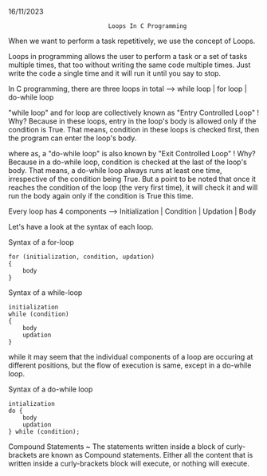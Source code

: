 16/11/2023

                                Loops In C Programming

When we want to perform a task repetitively, we use the concept of Loops.

Loops in programming allows the user to perform a task or a set of tasks multiple times, that too without writing the same code multiple times. Just write the code a single time and it will run it until you say to stop.

In C programming, there are three loops in total -->
while loop | for loop | do-while loop

"while loop" and for loop are collectively known as "Entry Controlled Loop" !
Why? Because in these loops, entry in the loop's body is allowed only if the condition is True. That means, condition in these loops is checked first, then the program can enter the loop's body.

where as, a "do-while loop" is also known by "Exit Controlled Loop" !
Why? Because in a do-while loop, condition is checked at the last of the loop's body. That means, a do-while loop always runs at least one time, irrespective of the condition being True. But a point to be noted that once it reaches the condition of the loop (the very first time), it will check it and will run the body again only if the condition is True this time.

Every loop has 4 components -->
Initialization | Condition | Updation | Body

Let's have a look at the syntax of each loop.

Syntax of a  for-loop

    for (initialization, condition, updation)
    {
        body
    }

Syntax of a while-loop

    initialization
    while (condition)
    {
        body
        updation
    }

while it may seem that the individual components of a loop are occuring at different positions, but the flow of execution is same, except in a do-while loop.

Syntax of a do-while loop

    intialization
    do {
        body
        updation
    } while (condition);

Compound Statements ~
The statements written inside a block of curly-brackets are known as Compound statements. Either all the content that is written inside a curly-brackets block will execute, or nothing will execute. 